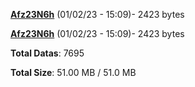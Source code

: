 [**Afz23N6h**](/data/Afz23N6h.txt) (01/02/23 - 15:09)- 2423 bytes

[**Afz23N6h**](/data/Afz23N6h.txt) (01/02/23 - 15:09)- 2423 bytes

**Total Datas**: 7695

**Total Size**: 51.00 MB / 51.0 MB